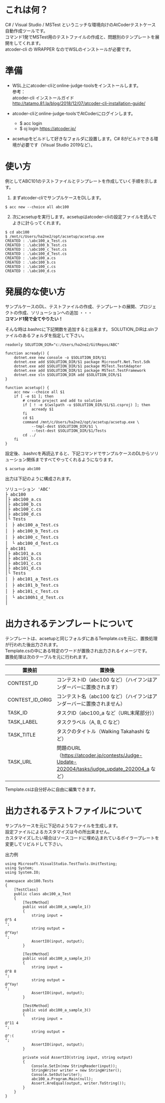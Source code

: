 # これは何？
C# / Visual Studio / MSTest というニッチな環境向けのAtCoderテストケース自動作成ツールです。  
コマンド1発でMSTest用のテストファイルの作成と、問題別のテンプレートを展開をしてくれます。  
atcoder-cli の WRAPPER なのでWSLのインストールが必要です。

# 準備
- WSL上にatcoder-cliとonline-judge-toolsをインストールします。  
参考：  
atcoder-cli インストールガイド  
http://tatamo.81.la/blog/2018/12/07/atcoder-cli-installation-guide/

- atcoder-cliとonline-judge-toolsでAtCoderにログインします。  
  - $ acc login
  - $ oj login https://atcoder.jp/
- acsetupをビルドして好きなフォルダに設置します。C# 8がビルドできる環境が必要です（Visual Studio 2019など）。

# 使い方

例としてABC101のテストファイルとテンプレートを作成していく手順を示します。  
1. まずatcoder-cliでサンプルケースをDLします。
```
$ acc new --choice all abc100
```

2.  次にacsetupを実行します。acsetupはatcoder-cliの設定ファイルを読んでよきに計らってくれます。
```
$ cd abc100
$ /mnt/c/Users/ha2ne2/opt/acsetup/acsetup.exe
CREATED : .\abc100_a_Test.cs
CREATED : .\abc100_b_Test.cs
CREATED : .\abc100_c_Test.cs
CREATED : .\abc100_d_Test.cs
CREATED : .\abc100_a.cs
CREATED : .\abc100_b.cs
CREATED : .\abc100_c.cs
CREATED : .\abc100_d.cs
```


# 発展的な使い方

サンプルケースのDL、テストファイルの作成、テンプレートの展開、プロジェクトの作成、ソリューションへの追加 ・・・  
**コマンド1発で全てやりたい！**



そんな時は.bashrcに下記関数を追加すると出来ます。
SOLUTION_DIRは.slnファイルのあるフォルダを指定して下さい。  

```
readonly SOLUTION_DIR="c:/Users/ha2ne2/GitRepos/ABC"

function acready() {
    dotnet.exe new console -o $SOLUTION_DIR/$1
    dotnet.exe add $SOLUTION_DIR/$1 package Microsoft.Net.Test.Sdk
    dotnet.exe add $SOLUTION_DIR/$1 package MSTest.TestAdapter
    dotnet.exe add $SOLUTION_DIR/$1 package MSTest.TestFramework
    dotnet.exe sln $SOLUTION_DIR add $SOLUTION_DIR/$1
}

function acsetup() {
    acc new --choice all $1
    if [ -e $1 ]; then
        # create project and add to solution
        if [ ! -e $(wslpath -u $SOLUTION_DIR/$1/$1.csproj) ]; then
            acready $1
        fi
        cd $1
        command /mnt/c/Users/ha2ne2/opt/acsetup/acsetup.exe \
            --tmpl-dest $SOLUTION_DIR/$1 \
            --test-dest $SOLUTION_DIR/$1/Tests
        cd ../
    fi
}
```


設定後、.bashrcを再読込すると、下記コマンドでサンプルケースのDLからソリューション関係まですべてやってくれるようになります。
```
$ acsetup abc100
```

出力は下記のように構成されます。
<pre>
ソリューション 'ABC'
├ abc100
│├ abc100_a.cs
│├ abc100_b.cs
│├ abc100_c.cs
│├ abc100_d.cs
│└ Tests
│　├ abc100_a_Test.cs
│　├ abc100_b_Test.cs
│　├ abc100_c_Test.cs
│　└ abc100_d_Test.cs
├ abc101
│├ abc101_a.cs
│├ abc101_b.cs
│├ abc101_c.cs
│├ abc101_d.cs
│└ Tests
│　├ abc101_a_Test.cs
│　├ abc101_b_Test.cs
│　├ abc101_c_Test.cs
│　└ abc100h1_d_Test.cs
│
</pre>

# 出力されるテンプレートについて
テンプレートは、acsetupと同じフォルダにあるTemplate.csを元に、置換処理が行われた後出力されます。  
Template.csの中にある特定のワードが置換され出力されるイメージです。  
置換処理は次のテーブルを元に行われます。  

| 置換前 | 置換後 |
----|---- 
| CONTEST_ID | コンテストID（abc100 など）（ハイフンはアンダーバーに置換されます） |
| CONTEST_ID_ORIG |  コンテスト名（abc100 など）（ハイフンはアンダーバーに置換されません） |
| TASK_ID | タスクID（abc100_a など（URL末尾部分）） |
| TASK_LABEL | タスクラベル（A, B, C など） |
| TASK_TITLE | タスクのタイトル（Walking Takahashi など）
| TASK_URL | 問題のURL（https://atcoder.jp/contests/Judge-Update-202004/tasks/judge_update_202004_a など） |

Template.csは自分好みに自由に編集できます。

# 出力されるテストファイルについて

サンプルケースを元に下記のようなファイルを生成します。  
設定ファイルによるカスタマイズは今の所出来ません。  
カスタマイズしたい場合はソースコードに埋め込まれているボイラープレートを変更してリビルドして下さい。

出力例
```
using Microsoft.VisualStudio.TestTools.UnitTesting;
using System;
using System.IO;

namespace abc100.Tests
{
    [TestClass]
    public class abc100_a_Test
    {
        [TestMethod]
        public void abc100_a_sample_1()
        {
            string input =
@"5 4
";
            string output =
@"Yay!
";
            AssertIO(input, output);
        }

        [TestMethod]
        public void abc100_a_sample_2()
        {
            string input =
@"8 8
";
            string output =
@"Yay!
";
            AssertIO(input, output);
        }

        [TestMethod]
        public void abc100_a_sample_3()
        {
            string input =
@"11 4
";
            string output =
@":(
";
            AssertIO(input, output);
        }

        private void AssertIO(string input, string output)
        {
            Console.SetIn(new StringReader(input));
            StringWriter writer = new StringWriter();
            Console.SetOut(writer);
            abc100_a.Program.Main(null);
            Assert.AreEqual(output, writer.ToString());
        }
    }
}

```
